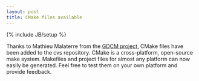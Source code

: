 ```yaml
---
layout: post
title: CMake files available
---
```

{% include JB/setup %}

Thanks to Mathieu Malaterre from the [GDCM project](http://www.creatis.insa-lyon.fr/Public/Gdcm/Main.html), CMake files have been added to the cvs repository. CMake is a cross-platform, open-source make system. Makefiles and project files for almost any platform can now easily be generated. Feel free to test them on your own platform and provide feedback.
